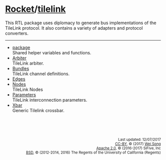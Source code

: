 [Rocket](../Readme.md)/[tilelink](https://github.com/freechipsproject/rocket-chip/tree/master/src/main/scala/tilelink)
========================
This RTL package uses diplomacy to generate bus implementations of the TileLink protocol. It also contains a variety
of adapters and protocol converters.

**********************

+ [package](tilelink/package.md)<br>
  Shared helper variables and functions.
+ [Arbiter](tilelink/Arbiter.md)<br>
  TileLink arbiter.
+ [Bundles](tilelink/Bundles.md)<br>
  TileLink channel definitions.
+ [Edges](tilelink/Edges.md)
+ [Nodes](tilelink/Nodes.md)<br>
  TileLink Nodes
+ [Parameters](tilelink/Parameters.md)<br>
  TileLink interconnection parameters.
+ [Xbar](tilelink/Xbar.md)<br>
  Generic Tilelink crossbar.



<br><br><br><p align="right">
<sub>
Last updated: 12/07/2017<br>
[CC-BY](https://creativecommons.org/licenses/by/3.0/), &copy; (2017) [Wei Song](mailto:wsong83@gmail.com)<br>
[Apache 2.0](https://github.com/freechipsproject/rocket-chip/blob/master/LICENSE.SiFive), &copy; (2016-2017) SiFive, Inc<br>
[BSD](https://github.com/freechipsproject/rocket-chip/blob/master/LICENSE.Berkeley), &copy; (2012-2014, 2016) The Regents of the University of California (Regents)
</sub>
</p>
